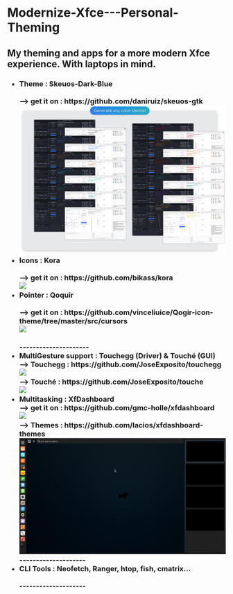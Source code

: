 # Modernize-Xfce---Personal-Theming <br>
<h2> My theming and apps for a more modern Xfce experience. With laptops in mind. <br>

<h3> 
<ul>
<li>Theme : Skeuos-Dark-Blue <br>
<br>
--> get it on : https://github.com/daniruiz/skeuos-gtk <br>
  <img src="https://github.com/daniruiz/skeuos-gtk/raw/master/assets/colors-preview.png">
<br>
<li>Icons : Kora <br>
<br>
--> get it on : https://github.com/bikass/kora <br>
  <img src="https://github.com/bikass/kora/raw/master/korla_aps.jpg">
<br>
<li>Pointer : Qoquir <br>
<br>
--> get it on : https://github.com/vinceliuice/Qogir-icon-theme/tree/master/src/cursors <br>
    <img src="https://github.com/vinceliuice/Qogir-icon-theme/raw/master/src/cursors/preview.png">
<br>
<br>
---------------------
<br>
<li>MultiGesture support : Touchegg (Driver) & Touché (GUI) <br>
  --> Touchegg : https://github.com/JoseExposito/touchegg <br>
  <img src="https://github.com/JoseExposito/touchegg/raw/master/.github/images/Ubuntu.gif"> <br>
  --> Touché : https://github.com/JoseExposito/touche <br>
  <img src="https://github.com/JoseExposito/touche/raw/master/.github/images/adwaita.png"> <br>
<li>Multitasking : XfDashboard <br>
  --> get it on : https://github.com/gmc-holle/xfdashboard <br>
  <img src="https://docs.xfce.org/_media/apps/xfdashboard/starting-up.png?w=500&tok=129efa"> <br>
  --> Themes : https://github.com/lacios/xfdashboard-themes <br>
  <img src="https://github.com/lacios/xfdashboard-themes/blob/master/screenshots/dark-theme.png?raw=true">
<br>
--------------------
<br>
<li>CLI Tools : Neofetch, Ranger, htop, fish, cmatrix... <br>
<br>
--------------------
<br>
</h3>
